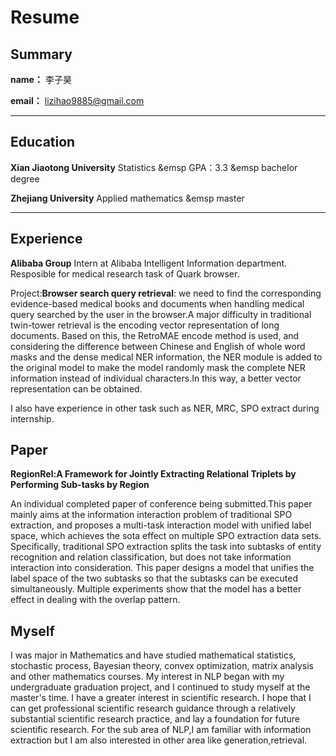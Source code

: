 # Resume
## Summary
**name：** 李子昊

**email：** lizihao9885@gmail.com

***
## Education
**Xian Jiaotong University** Statistics &emsp GPA：3.3  &emsp bachelor degree


**Zhejiang University** Applied mathematics &emsp master

***

## Experience

**Alibaba Group** Intern at Alibaba Intelligent Information department. Resposible for medical research task of Quark browser.

Project:**Browser search query retrieval**: we need to find the corresponding evidence-based medical books and documents when handling medical query searched by the user in the browser.A major difficulty in traditional twin-tower retrieval is the encoding vector representation of long documents. Based on this, the RetroMAE encode method is used, and considering the difference between Chinese and English of whole word masks and the dense medical NER information, the NER module is added to the original model to make the model randomly mask the complete NER information instead of individual characters.In this way, a better vector representation can be obtained.

I also have experience in other task such as NER, MRC, SPO extract during internship.




## Paper 

**RegionRel:A Framework for Jointly Extracting Relational Triplets by Performing Sub-tasks by Region**

An individual completed paper of conference being submitted.This paper mainly aims at the information interaction problem of traditional SPO extraction, and proposes a multi-task interaction model with unified label space, which achieves the sota effect on multiple SPO extraction data sets. Specifically, traditional SPO extraction splits the task into subtasks of entity recognition and relation classification, but does not take information interaction into consideration. This paper designs a model that unifies the label space of the two subtasks so that the subtasks can be executed simultaneously. Multiple experiments show that the model has a better effect in dealing with the overlap pattern.

## Myself

I was major in Mathematics and have studied mathematical statistics, stochastic process, Bayesian theory, convex optimization, matrix analysis and other mathematics courses. My interest in NLP began with my undergraduate graduation project, and I continued to study myself at the master's time. I have a greater interest in scientific research. I hope that I can get professional scientific research guidance through a relatively substantial scientific research practice, and lay a foundation for future scientific research. For the sub area of NLP,I am familiar with information extraction but I am also interested in other area like generation,retrieval.
